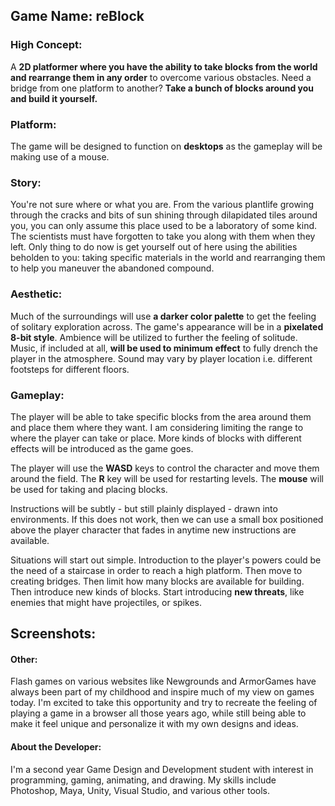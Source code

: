 ## Game Name: reBlock

### High Concept:
A **2D platformer where you have the ability to take blocks from the world and rearrange them in any order** to overcome various obstacles. 
Need a bridge from one platform to another? **Take a bunch of blocks around you and build it yourself.**

### Platform:
The game will be designed to function on **desktops** as the gameplay will be making use of a mouse.

### Story:
You're not sure where or what you are. From the various plantlife growing through the cracks and bits of sun shining through dilapidated
tiles around you, you can only assume this place used to be a laboratory of some kind. The scientists must have forgotten to take you along with them when they left. Only thing to do now is get yourself out of here using the abilities beholden to you: taking specific materials in the world and rearranging them to help you maneuver the abandoned compound.

### Aesthetic:
Much of the surroundings will use **a darker color palette** to get the feeling of solitary exploration across. The game's appearance will be in a **pixelated 8-bit style**. Ambience will be utilized to further the feeling of solitude. Music, if included at all, **will be used to minimum effect** to fully drench the player in the atmosphere. Sound may vary by player location i.e. different footsteps for different floors.

### Gameplay:
The player will be able to take specific blocks from the area around them and place them where they want. I am considering limiting the range to where the player can take or place. More kinds of blocks with different effects will be introduced as the game goes.

The player will use the **WASD** keys to control the character and move them around the field. The **R** key will be used for restarting levels. The **mouse** will be used for taking and placing blocks.

Instructions will be subtly - but still plainly displayed - drawn into environments. If this does not work, then we can use a small box
positioned above the player character that fades in anytime new instructions are available.

Situations will start out simple. Introduction to the player's powers could be the need of a staircase in order to reach a high platform.
Then move to creating bridges. Then limit how many blocks are available for building. Then introduce new kinds of blocks. Start introducing
**new threats**, like enemies that might have projectiles, or spikes.

## Screenshots:
<placeholder>
<placeholder>

#### Other:
Flash games on various websites like Newgrounds and ArmorGames have always been part of my childhood and inspire much of my view on games today. I'm excited to take this opportunity and try to recreate the feeling of playing a game in a browser all those years ago, while still being able to make it feel unique and personalize it with my own designs and ideas.

#### About the Developer:
I'm a second year Game Design and Development student with interest in programming, gaming, animating, and drawing. My skills include Photoshop, Maya, Unity, Visual Studio, and various other tools.
